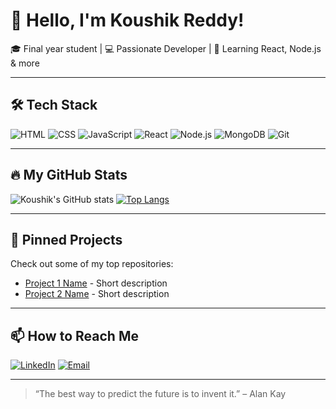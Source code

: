 # 👋 Hello, I'm Koushik Reddy!

🎓 Final year student | 💻 Passionate Developer | 🌱 Learning React, Node.js & more

---

## 🛠️ Tech Stack
![HTML](https://img.shields.io/badge/-HTML5-E34F26?logo=html5&logoColor=white)
![CSS](https://img.shields.io/badge/-CSS3-1572B6?logo=css3)
![JavaScript](https://img.shields.io/badge/-JavaScript-F7DF1E?logo=javascript&logoColor=black)
![React](https://img.shields.io/badge/-React-61DAFB?logo=react&logoColor=black)
![Node.js](https://img.shields.io/badge/-Node.js-339933?logo=node.js&logoColor=white)
![MongoDB](https://img.shields.io/badge/-MongoDB-47A248?logo=mongodb&logoColor=white)
![Git](https://img.shields.io/badge/-Git-F05032?logo=git&logoColor=white)

---

## 🔥 My GitHub Stats
![Koushik's GitHub stats](https://github-readme-stats.vercel.app/api?username=KoushikReddyB&show_icons=true&theme=github_dark)
[![Top Langs](https://github-readme-stats.vercel.app/api/top-langs/?username=KoushikReddyB&layout=compact&theme=github_dark)](https://github.com/anuraghazra/github-readme-stats)

---

## 📌 Pinned Projects
Check out some of my top repositories:
- [Project 1 Name](https://github.com/KoushikReddyB/YourRepo1) - Short description
- [Project 2 Name](https://github.com/KoushikReddyB/YourRepo2) - Short description

---

## 📫 How to Reach Me
[![LinkedIn](https://img.shields.io/badge/-LinkedIn-blue?logo=LinkedIn&logoColor=white)](https://linkedin.com/in/YOUR_LINK)
[![Email](https://img.shields.io/badge/-Email-D14836?logo=gmail&logoColor=white)](mailto:your@email.com)

---

> “The best way to predict the future is to invent it.” – Alan Kay
